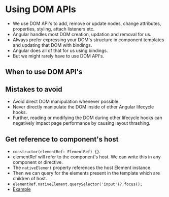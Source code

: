 # Using DOM APIs

- We use DOM API's to add, remove or update nodes, change attributes, properties, styling, attach listeners etc.
- Angular handles most DOM creation, updation and removal for us.
- Always prefer expressing your DOM's structure in component templates and updating that DOM with bindings.
- Angular does all of that for us using bindings.
- But we might rarely have to use DOM API's.

## When to use DOM API's


## Mistakes to avoid

- Avoid direct DOM manipulation whenever possible.
- Never directly manipulate the DOM inside of other Angular lifecycle hooks.
- Further, reading or modifying the DOM during other lifecycle hooks can negatively impact page performance by causing layout thrashing.

## Get reference to component's host

- `constructor(elementRef: ElementRef) {}`.
- elementRef will refer to the component's host. We can write this in any component or directive.
- The `nativeElement` property references the host Element instance.
- Then we can query for the elements present in the template which are children of host.
- `elementRef.nativeElement.querySelector('input')?.focus();`
- [Example](https://angular.dev/guide/components/dom-apis)

